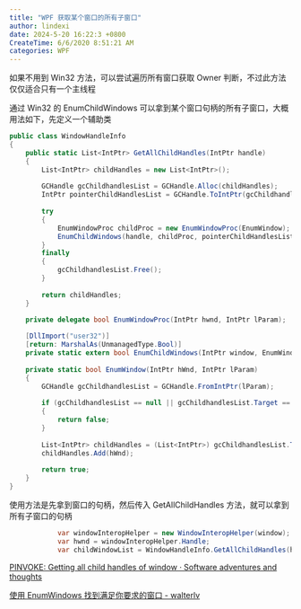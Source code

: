 ```yaml
---
title: "WPF 获取某个窗口的所有子窗口"
author: lindexi
date: 2024-5-20 16:22:3 +0800
CreateTime: 6/6/2020 8:51:21 AM
categories: WPF
---
```


如果不用到 Win32 方法，可以尝试遍历所有窗口获取 Owner 判断，不过此方法仅仅适合只有一个主线程

<!--more-->


<!-- CreateTime:6/6/2020 8:51:21 AM -->



通过 Win32 的 EnumChildWindows 可以拿到某个窗口句柄的所有子窗口，大概用法如下，先定义一个辅助类

```csharp
public class WindowHandleInfo
{
    public static List<IntPtr> GetAllChildHandles(IntPtr handle)
    {
        List<IntPtr> childHandles = new List<IntPtr>();
 
        GCHandle gcChildhandlesList = GCHandle.Alloc(childHandles);
        IntPtr pointerChildHandlesList = GCHandle.ToIntPtr(gcChildhandlesList);
 
        try
        {
            EnumWindowProc childProc = new EnumWindowProc(EnumWindow);
            EnumChildWindows(handle, childProc, pointerChildHandlesList);
        }
        finally
        {
            gcChildhandlesList.Free();
        }
 
        return childHandles;
    }

    private delegate bool EnumWindowProc(IntPtr hwnd, IntPtr lParam);
 
    [DllImport("user32")]
    [return: MarshalAs(UnmanagedType.Bool)]
    private static extern bool EnumChildWindows(IntPtr window, EnumWindowProc callback, IntPtr lParam);
 
    private static bool EnumWindow(IntPtr hWnd, IntPtr lParam)
    {
        GCHandle gcChildhandlesList = GCHandle.FromIntPtr(lParam);
 
        if (gcChildhandlesList == null || gcChildhandlesList.Target == null)
        {
            return false;
        }
 
        List<IntPtr> childHandles = (List<IntPtr>) gcChildhandlesList.Target;
        childHandles.Add(hWnd);
 
        return true;
    }
}
```

使用方法是先拿到窗口的句柄，然后传入 GetAllChildHandles 方法，就可以拿到所有子窗口的句柄

```csharp
            var windowInteropHelper = new WindowInteropHelper(window);
            var hwnd = windowInteropHelper.Handle;
            var childWindowList = WindowHandleInfo.GetAllChildHandles(hwnd);
```

[PINVOKE: Getting all child handles of window · Software adventures and thoughts](http://blog.ralch.com/2015/04/pinvoke-getting-all-child-handles-of-window/ )

[使用 EnumWindows 找到满足你要求的窗口 - walterlv](https://blog.walterlv.com/post/find-specific-window-by-enum-windows.html )


